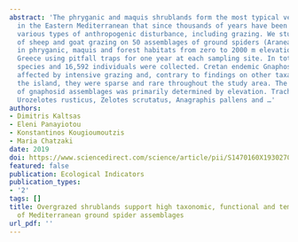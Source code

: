 ```yaml
---
abstract: 'The phryganic and maquis shrublands form the most typical vegetal formations
  in the Eastern Mediterranean that since thousands of years have been subject to
  various types of anthropogenic disturbance, including grazing. We studied the impact
  of sheep and goat grazing on 50 assemblages of ground spiders (Araneae: Gnaphosidae)
  in phryganic, maquis and forest habitats from zero to 2000 m elevation on Crete,
  Greece using pitfall traps for one year at each sampling site. In total, 58 gnaphosid
  species and 16,592 individuals were collected. Cretan endemic Gnaphosidae were negatively
  affected by intensive grazing and, contrary to findings on other taxa studied on
  the island, they were sparse and rare throughout the study area. The species composition
  of gnaphosid assemblages was primarily determined by elevation. Trachyzelotes lyonneti,
  Urozelotes rusticus, Zelotes scrutatus, Anagraphis pallens and …'
authors:
- Dimitris Kaltsas
- Eleni Panayiotou
- Konstantinos Kougioumoutzis
- Maria Chatzaki
date: 2019
doi: https://www.sciencedirect.com/science/article/pii/S1470160X19302705
featured: false
publication: Ecological Indicators
publication_types:
- '2'
tags: []
title: Overgrazed shrublands support high taxonomic, functional and temporal diversity
  of Mediterranean ground spider assemblages
url_pdf: ''
---
```

